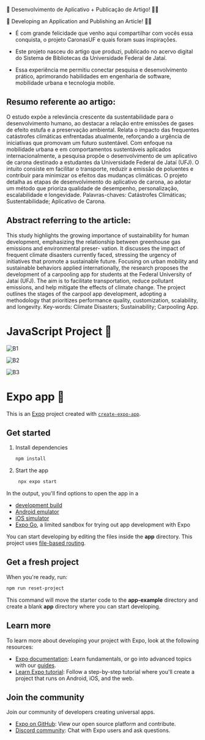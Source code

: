 🚀 Desenvolvimento de Aplicativo + Publicação de Artigo! 📄📱

🚀 Developing an Application and Publishing an Article!  📄📱

- É com grande felicidade que venho aqui compartilhar com vocês essa conquista, o projeto CaronasUF e quais foram suas inspirações.

- Este projeto nasceu do artigo que produzi, publicado no acervo digital do Sistema de Bibliotecas da Universidade Federal de Jataí.

- Essa experiência me permitiu conectar pesquisa e desenvolvimento prático, aprimorando habilidades em engenharia de software, mobilidade urbana e tecnologia mobile.

## Resumo referente ao artigo: 

O estudo expõe a relevância crescente da sustentabilidade para o desenvolvimento humano,
ao destacar a relação entre emissões de gases de efeito estufa e a preservação ambiental.
Relata o impacto das frequentes catástrofes climáticas enfrentadas atualmente, reforçando
a urgência de iniciativas que promovam um futuro sustentável. Com enfoque na mobilidade
urbana e em comportamentos sustentáveis aplicados internacionalmente, a pesquisa propõe
o desenvolvimento de um aplicativo de carona destinado a estudantes da Universidade
Federal de Jataí (UFJ). O intuito consiste em facilitar o transporte, reduzir a emissão
de poluentes e contribuir para minimizar os efeitos das mudanças climáticas. O projeto
detalha as etapas de desenvolvimento do aplicativo de carona, ao adotar um método que
prioriza qualidade de desempenho, personalização, escalabilidade e longevidade.
Palavras-chaves: Catástrofes Climáticas; Sustentabilidade; Aplicativo de Carona.

## Abstract referring to the article: 

This study highlights the growing importance of sustainability for human development,
emphasizing the relationship between greenhouse gas emissions and environmental preser-
vation. It discusses the impact of frequent climate disasters currently faced, stressing
the urgency of initiatives that promote a sustainable future. Focusing on urban mobility
and sustainable behaviors applied internationally, the research proposes the development
of a carpooling app for students at the Federal University of Jataí (UFJ). The aim is
to facilitate transportation, reduce pollutant emissions, and help mitigate the effects of
climate change. The project outlines the stages of the carpool app development, adopting a
methodology that prioritizes performance quality, customization, scalability, and longevity.
Key-words: Climate Disasters; Sustainability; Carpooling App.


# JavaScript Project 👋
![B1](https://github.com/user-attachments/assets/d885b43e-24a9-4091-8642-e5f509d6ee8f)

![B2](https://github.com/user-attachments/assets/af912623-2b15-41c0-814d-b903f8da1011)

![B3](https://github.com/user-attachments/assets/188bf61d-ca77-4dc3-8321-0a497d51b20e)

# Expo app 👋



This is an [Expo](https://expo.dev) project created with [`create-expo-app`](https://www.npmjs.com/package/create-expo-app).

## Get started

1. Install dependencies

   ```bash
   npm install
   ```

2. Start the app

   ```bash
    npx expo start
   ```

In the output, you'll find options to open the app in a

- [development build](https://docs.expo.dev/develop/development-builds/introduction/)
- [Android emulator](https://docs.expo.dev/workflow/android-studio-emulator/)
- [iOS simulator](https://docs.expo.dev/workflow/ios-simulator/)
- [Expo Go](https://expo.dev/go), a limited sandbox for trying out app development with Expo

You can start developing by editing the files inside the **app** directory. This project uses [file-based routing](https://docs.expo.dev/router/introduction).

## Get a fresh project

When you're ready, run:

```bash
npm run reset-project
```

This command will move the starter code to the **app-example** directory and create a blank **app** directory where you can start developing.

## Learn more

To learn more about developing your project with Expo, look at the following resources:

- [Expo documentation](https://docs.expo.dev/): Learn fundamentals, or go into advanced topics with our [guides](https://docs.expo.dev/guides).
- [Learn Expo tutorial](https://docs.expo.dev/tutorial/introduction/): Follow a step-by-step tutorial where you'll create a project that runs on Android, iOS, and the web.

## Join the community

Join our community of developers creating universal apps.

- [Expo on GitHub](https://github.com/expo/expo): View our open source platform and contribute.
- [Discord community](https://chat.expo.dev): Chat with Expo users and ask questions.
